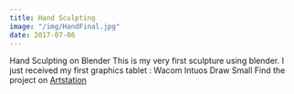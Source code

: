 ```yaml
---
title: Hand Sculpting
image: "/img/HandFinal.jpg"
date: 2017-07-06
---
```

Hand Sculpting on Blender 
This is my very first sculpture using blender. I just received my first graphics tablet : Wacom Intuos Draw Small
Find the project on [Artstation](https://www.artstation.com/artwork/5g0Pw)
